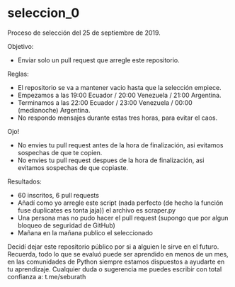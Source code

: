 # seleccion_0
Proceso de selección del 25 de septiembre de 2019.

Objetivo:
- Enviar solo un pull request que arregle este repositorio.

Reglas:
- El repositorio se va a mantener vacio hasta que la selección empiece.
- Empezamos a las 19:00 Ecuador / 20:00 Venezuela / 21:00 Argentina.
- Terminamos a las 22:00 Ecuador / 23:00 Venezuela / 00:00 (medianoche) Argentina.
- No respondo mensajes durante estas tres horas, para evitar el caos.

Ojo!
- No envies tu pull request antes de la hora de finalización, asi evitamos sospechas de que te copien.
- No envies tu pull request despues de la hora de finalización, asi evitamos sospechas de que copiaste.

Resultados:
- 60 inscritos, 6 pull requests
- Añadí como yo arregle este script (nada perfecto (de hecho la función fuse duplicates es tonta jaja)) el archivo es scraper.py 
- Una persona mas no pudo hacer el pull request (supongo que por algun bloqueo de seguridad de GitHub)
- Mañana en la mañana publico el seleccionado


Decidí dejar este repositorio público por si a alguien le sirve en el futuro.
Recuerda, todo lo que se evaluó puede ser aprendido en menos de un mes, en las comunidades de Python siempre estamos dispuestos a ayudarte en tu aprendizaje.
Cualquier duda o sugerencia me puedes escribir con total confianza a: t.me/seburath
